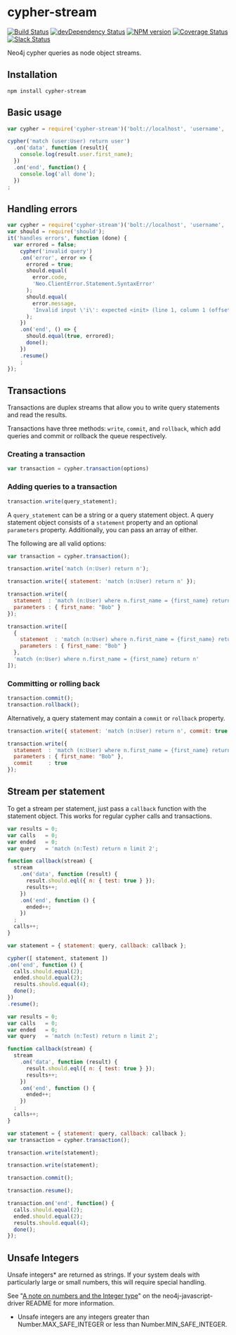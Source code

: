 # cypher-stream
[![Build Status](https://travis-ci.org/codex-digital/cypher-stream.svg?branch=master)](https://travis-ci.org/codex-digital/cypher-stream)
[![devDependency Status](https://david-dm.org/codex-digital/cypher-stream.png?theme=shields.io)](https://david-dm.org/codex-digital/cypher-stream.png#info=devDependencies)
[![NPM version](https://badge.fury.io/js/cypher-stream.png)](http://badge.fury.io/js/cypher-stream)
[![Coverage Status](https://coveralls.io/repos/github/codex-digital/cypher-stream/badge.svg?branch=master)](https://coveralls.io/github/codex-digital/cypher-stream?branch=master)
[![Slack Status](https://codex-community-slackin.herokuapp.com/badge.svg)](https://codex-community-slackin.herokuapp.com)

Neo4j cypher queries as node object streams.

## Installation
```
npm install cypher-stream
```

## Basic usage

``` js
var cypher = require('cypher-stream')('bolt://localhost', 'username', 'password');

cypher('match (user:User) return user')
  .on('data', function (result){
    console.log(result.user.first_name);
  })
  .on('end', function() {
    console.log('all done');
  })
;
```

## Handling errors
``` js
var cypher = require('cypher-stream')('bolt://localhost', 'username', 'password');
var should = require('should');
it('handles errors', function (done) {
  var errored = false;
    cypher('invalid query')
    .on('error', error => {
      errored = true;
      should.equal(
        error.code,
        'Neo.ClientError.Statement.SyntaxError'
      );
      should.equal(
        error.message,
        'Invalid input \'i\': expected <init> (line 1, column 1 (offset: 0))\n"invalid query"\n ^'
      );
    })
    .on('end', () => {
      should.equal(true, errored);
      done();
    })
    .resume()
    ;
});

```

## Transactions


Transactions are duplex streams that allow you to write query statements and read the results.

Transactions have three methods: `write`, `commit`, and `rollback`, which add queries and commit or rollback the queue respectively.

### Creating a transaction

``` js
var transaction = cypher.transaction(options)
```

### Adding queries to a transaction

``` js
transaction.write(query_statement);
```

A `query_statement` can be a string or a query statement object.  A query statement object consists of a `statement` property and an optional `parameters` property.  Additionally, you can pass an array of either.

The following are all valid options:

``` js
var transaction = cypher.transaction();

transaction.write('match (n:User) return n');

transaction.write({ statement: 'match (n:User) return n' });

transaction.write({
  statement  : 'match (n:User) where n.first_name = {first_name} return n',
  parameters : { first_name: "Bob" }
});

transaction.write([
  {
    statement  : 'match (n:User) where n.first_name = {first_name} return n',
    parameters : { first_name: "Bob" }
  },
  'match (n:User) where n.first_name = {first_name} return n'
]);
```

### Committing or rolling back

``` js
transaction.commit();
transaction.rollback();
```

Alternatively, a query statement may contain a `commit` or `rollback` property.

``` js
transaction.write({ statement: 'match (n:User) return n', commit: true });

transaction.write({
  statement  : 'match (n:User) where n.first_name = {first_name} return n',
  parameters : { first_name: "Bob" },
  commit     : true
});

```

## Stream per statement

To get a stream per statement, just pass a `callback` function with the statement object.  This works for regular cypher calls and transactions.

``` js
var results = 0;
var calls   = 0;
var ended   = 0;
var query   = 'match (n:Test) return n limit 2';

function callback(stream) {
  stream
    .on('data', function (result) {
      result.should.eql({ n: { test: true } });
      results++;
    })
    .on('end', function () {
      ended++;
    })
  ;
  calls++;
}

var statement = { statement: query, callback: callback };

cypher([ statement, statement ])
.on('end', function () {
  calls.should.equal(2);
  ended.should.equal(2);
  results.should.equal(4);
  done();
})
.resume();
```

``` js
var results = 0;
var calls   = 0;
var ended   = 0;
var query   = 'match (n:Test) return n limit 2';

function callback(stream) {
  stream
    .on('data', function (result) {
      result.should.eql({ n: { test: true } });
      results++;
    })
    .on('end', function () {
      ended++;
    })
  ;
  calls++;
}

var statement = { statement: query, callback: callback };
var transaction = cypher.transaction();

transaction.write(statement);

transaction.write(statement);

transaction.commit();

transaction.resume();

transaction.on('end', function() {
  calls.should.equal(2);
  ended.should.equal(2);
  results.should.equal(4);
  done();
});
```

## Unsafe Integers

Unsafe integers* are returned as strings.  If your system deals with particularly large or small numbers, this will require special handling.

See "[A note on numbers and the Integer type](https://github.com/neo4j/neo4j-javascript-driver/#a-note-on-numbers-and-the-integer-type)" on the neo4j-javascript-driver README for more information.

* Unsafe integers are any integers greater than Number.MAX_SAFE_INTEGER or less than Number.MIN_SAFE_INTEGER.
